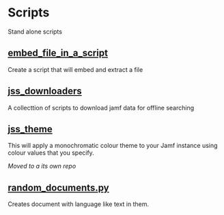 # Scripts
Stand alone scripts

## [embed_file_in_a_script](https://github.com/thedzy/Python/tree/master/Scripts/embed_file_in_a_script)
Create a script that will embed and extract a file

## [jss_downloaders](https://github.com/thedzy/Python/tree/master/Scripts/jss_downloaders)
A collecttion of scripts to download jamf data for offline searching

## [jss_theme](https://github.com/thedzy/jamf_theme)
This will apply a monochromatic colour theme to your Jamf instance using colour values that you specify.

*Moved to a its own repo*

## [random_documents.py](https://github.com/thedzy/Python/tree/master/Scripts/random_documents)
Creates document with language like text in them.
